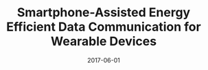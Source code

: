 ---
title: "Smartphone-Assisted Energy Efficient Data Communication for Wearable Devices"
collection: publications
permalink: publications/Smartphone-Assisted_Energy_Efficient_Data_Communication_for_Wearable_Devices.pdf
category: 'offloading, energy saving'
date: 2017-06-01
venue: 'Computer Communications (Elsevier)'
citation: 'J. Li, Z. Peng, S. Gao, B. Xiao, and H. Chan, "Smartphone-Assisted Energy Efficient Data Communication for Wearable Devices", <i>Computer Communications (Elsevier)</i>, Vol. 105, 1 June 2017.'
citebib: publications/Smartphone-Assisted_Energy_Efficient_Data_Communication_for_Wearable_Devices.html
---